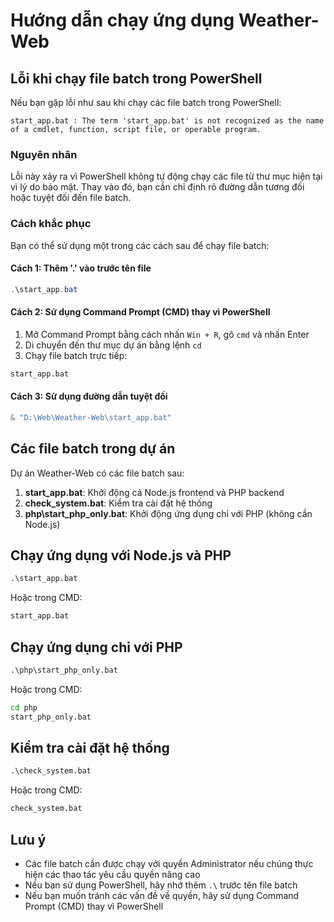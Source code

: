 # Hướng dẫn chạy ứng dụng Weather-Web

## Lỗi khi chạy file batch trong PowerShell

Nếu bạn gặp lỗi như sau khi chạy các file batch trong PowerShell:

```
start_app.bat : The term 'start_app.bat' is not recognized as the name of a cmdlet, function, script file, or operable program.
```

### Nguyên nhân

Lỗi này xảy ra vì PowerShell không tự động chạy các file từ thư mục hiện tại vì lý do bảo mật. Thay vào đó, bạn cần chỉ định rõ đường dẫn tương đối hoặc tuyệt đối đến file batch.

### Cách khắc phục

Bạn có thể sử dụng một trong các cách sau để chạy file batch:

#### Cách 1: Thêm '.\' vào trước tên file

```powershell
.\start_app.bat
```

#### Cách 2: Sử dụng Command Prompt (CMD) thay vì PowerShell

1. Mở Command Prompt bằng cách nhấn `Win + R`, gõ `cmd` và nhấn Enter
2. Di chuyển đến thư mục dự án bằng lệnh `cd`
3. Chạy file batch trực tiếp:

```cmd
start_app.bat
```

#### Cách 3: Sử dụng đường dẫn tuyệt đối

```powershell
& "D:\Web\Weather-Web\start_app.bat"
```

## Các file batch trong dự án

Dự án Weather-Web có các file batch sau:

1. **start_app.bat**: Khởi động cả Node.js frontend và PHP backend
2. **check_system.bat**: Kiểm tra cài đặt hệ thống
3. **php\start_php_only.bat**: Khởi động ứng dụng chỉ với PHP (không cần Node.js)

## Chạy ứng dụng với Node.js và PHP

```cmd
.\start_app.bat
```

Hoặc trong CMD:

```cmd
start_app.bat
```

## Chạy ứng dụng chỉ với PHP

```cmd
.\php\start_php_only.bat
```

Hoặc trong CMD:

```cmd
cd php
start_php_only.bat
```

## Kiểm tra cài đặt hệ thống

```cmd
.\check_system.bat
```

Hoặc trong CMD:

```cmd
check_system.bat
```

## Lưu ý

- Các file batch cần được chạy với quyền Administrator nếu chúng thực hiện các thao tác yêu cầu quyền nâng cao
- Nếu bạn sử dụng PowerShell, hãy nhớ thêm `.\` trước tên file batch
- Nếu bạn muốn tránh các vấn đề về quyền, hãy sử dụng Command Prompt (CMD) thay vì PowerShell